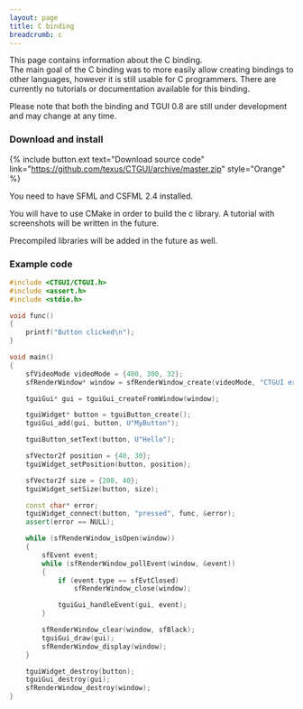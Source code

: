 ```yaml
---
layout: page
title: C binding
breadcrumb: c
---
```

This page contains information about the C binding.  
The main goal of the C binding was to more easily allow creating bindings to other languages, however it is still usable for C programmers. There are currently no tutorials or documentation available for this binding.

Please note that both the binding and TGUI 0.8 are still under development and may change at any time.


### Download and install

{% include button.ext text="Download source code" link="https://github.com/texus/CTGUI/archive/master.zip" style="Orange" %}

You need to have SFML and CSFML 2.4 installed.

You will have to use CMake in order to build the c library. A tutorial with screenshots will be written in the future.

Precompiled libraries will be added in the future as well.


### Example code
``` c++
#include <CTGUI/CTGUI.h>
#include <assert.h>
#include <stdio.h>

void func()
{
    printf("Button clicked\n");
}

void main()
{
    sfVideoMode videoMode = {400, 300, 32};
    sfRenderWindow* window = sfRenderWindow_create(videoMode, "CTGUI example", sfDefaultStyle, NULL);

    tguiGui* gui = tguiGui_createFromWindow(window);

    tguiWidget* button = tguiButton_create();
    tguiGui_add(gui, button, U"MyButton");

    tguiButton_setText(button, U"Hello");

    sfVector2f position = {40, 30};
    tguiWidget_setPosition(button, position);

    sfVector2f size = {200, 40};
    tguiWidget_setSize(button, size);

    const char* error;
    tguiWidget_connect(button, "pressed", func, &error);
    assert(error == NULL);

    while (sfRenderWindow_isOpen(window))
    {
        sfEvent event;
        while (sfRenderWindow_pollEvent(window, &event))
        {
            if (event.type == sfEvtClosed)
                sfRenderWindow_close(window);

            tguiGui_handleEvent(gui, event);
        }

        sfRenderWindow_clear(window, sfBlack);
        tguiGui_draw(gui);
        sfRenderWindow_display(window);
    }

    tguiWidget_destroy(button);
    tguiGui_destroy(gui);
    sfRenderWindow_destroy(window);
}
```
